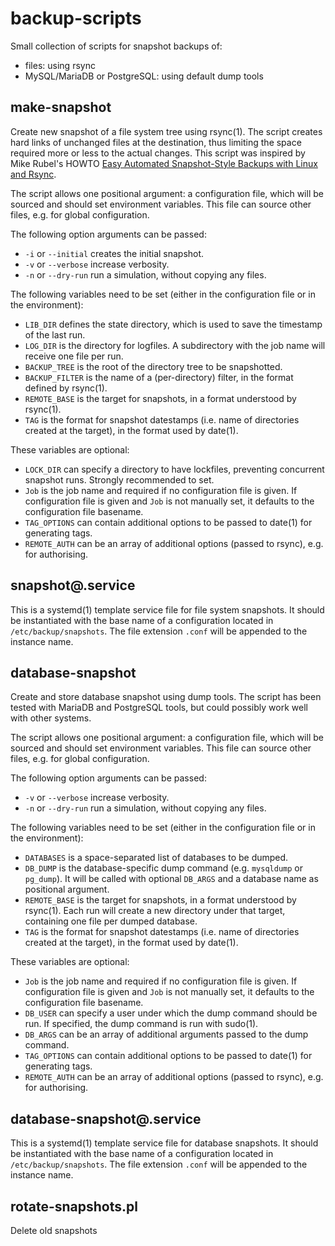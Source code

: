 # backup-scripts

Small collection of scripts for snapshot backups of:
 - files: using rsync
 - MySQL/MariaDB or PostgreSQL: using default dump tools

## make-snapshot

Create new snapshot of a file system tree using rsync(1). The script creates hard links of unchanged files at the destination, thus limiting the space required more or less to the actual changes. This script was inspired by Mike Rubel's HOWTO [Easy Automated Snapshot-Style Backups with Linux and Rsync](http://www.mikerubel.org/computers/rsync_snapshots/).

The script allows one positional argument: a configuration file, which will be sourced and should set environment variables. This file can source other files, e.g. for global configuration.

The following option arguments can be passed:

  - `-i` or `--initial` creates the initial snapshot.
  - `-v` or `--verbose` increase verbosity.
  - `-n` or `--dry-run` run a simulation, without copying any files.

The following variables need to be set (either in the configuration file or in the environment):

  - `LIB_DIR` defines the state directory, which is used to save the timestamp of the last run.
  - `LOG_DIR` is the directory for logfiles. A subdirectory with the job name will receive one file per run.
  - `BACKUP_TREE` is the root of the directory tree to be snapshotted.
  - `BACKUP_FILTER` is the name of a (per-directory) filter, in the format defined by rsync(1).
  - `REMOTE_BASE` is the target for snapshots, in a format understood by rsync(1).
  - `TAG` is the format for snapshot datestamps (i.e. name of directories created at the target), in the format used by date(1).

These variables are optional:

  - `LOCK_DIR` can specify a directory to have lockfiles, preventing concurrent snapshot runs. Strongly recommended to set.
  - `Job` is the job name and required if no configuration file is given. If configuration file is given and `Job` is not manually set, it defaults to the configuration file basename.
  - `TAG_OPTIONS` can contain additional options to be passed to date(1) for generating tags.
  - `REMOTE_AUTH` can be an array of additional options (passed to rsync), e.g. for authorising.

## snapshot@.service

This is a systemd(1) template service file for file system snapshots. It should be instantiated with the base name of a configuration located in `/etc/backup/snapshots`. The file extension `.conf` will be appended to the instance name.

## database-snapshot

Create and store database snapshot using dump tools. The script has been tested with MariaDB and PostgreSQL tools, but could possibly work well with other systems.

The script allows one positional argument: a configuration file, which will be sourced and should set environment variables. This file can source other files, e.g. for global configuration.

The following option arguments can be passed:

  - `-v` or `--verbose` increase verbosity.
  - `-n` or `--dry-run` run a simulation, without copying any files.

The following variables need to be set (either in the configuration file or in the environment):

  - `DATABASES` is a space-separated list of databases to be dumped.
  - `DB_DUMP` is the database-specific dump command (e.g. `mysqldump` or `pg_dump`). It will be called with optional `DB_ARGS` and a database name as positional argument.
  - `REMOTE_BASE` is the target for snapshots, in a format understood by rsync(1). Each run will create a new directory under that target, containing one file per dumped database.
  - `TAG` is the format for snapshot datestamps (i.e. name of directories created at the target), in the format used by date(1).

These variables are optional:

  - `Job` is the job name and required if no configuration file is given. If configuration file is given and `Job` is not manually set, it defaults to the configuration file basename.
  - `DB_USER` can specify a user under which the dump command should be run. If specified, the dump command is run with sudo(1).
  - `DB_ARGS` can be an array of additional arguments passed to the dump command.
  - `TAG_OPTIONS` can contain additional options to be passed to date(1) for generating tags.
  - `REMOTE_AUTH` can be an array of additional options (passed to rsync), e.g. for authorising.

## database-snapshot@.service

This is a systemd(1) template service file for database snapshots. It should be instantiated with the base name of a configuration located in `/etc/backup/snapshots`. The file extension `.conf` will be appended to the instance name.

## rotate-snapshots.pl

Delete old snapshots

